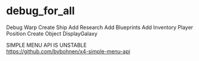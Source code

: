# debug_for_all
Debug Warp
Create Ship
Add Research
Add Blueprints
Add Inventory
Player Position
Create Object
DisplayGalaxy
 
SIMPLE MENU API IS UNSTABLE  
https://github.com/bvbohnen/x4-simple-menu-api
